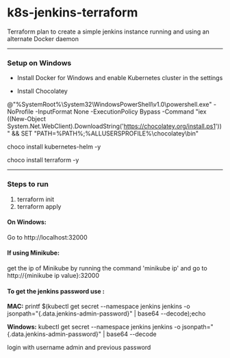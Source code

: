 # k8s-jenkins-terraform
Terraform plan to create a simple jenkins instance running and using an alternate Docker daemon

-----------------------

### Setup on Windows 

* Install Docker for Windows and enable Kubernetes cluster in the settings

* Install Chocolatey

@"%SystemRoot%\System32\WindowsPowerShell\v1.0\powershell.exe" -NoProfile -InputFormat None -ExecutionPolicy Bypass -Command "iex ((New-Object System.Net.WebClient).DownloadString('https://chocolatey.org/install.ps1'))" && SET "PATH=%PATH%;%ALLUSERSPROFILE%\chocolatey\bin"

choco install kubernetes-helm -y

choco install terraform -y


-----------------------
### Steps to run  

1) terraform init
2) terraform apply

#### On Windows:

Go to http://localhost:32000

#### If using Minikube:

get the ip of Minikube by running the command 'minikube ip' and go to http://{minikube ip value}:32000

#### To get the jenkins password use : 

**MAC:** printf $(kubectl get secret --namespace jenkins jenkins -o jsonpath="{.data.jenkins-admin-password}" | base64 --decode);echo

**Windows:** kubectl get secret --namespace jenkins jenkins -o jsonpath="{.data.jenkins-admin-password}" | base64 --decode

login with username admin and previous password

